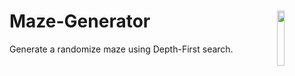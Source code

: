 # Maze-Generator <img src="https://i.imgur.com/6fs0f6k.png" width="15%" align="right">

Generate a randomize maze using Depth-First search.


